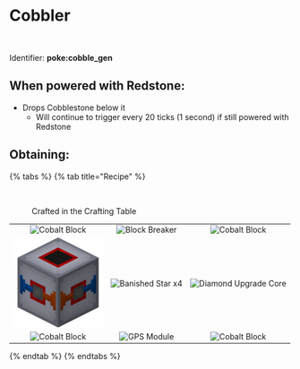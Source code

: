 # Cobbler



<figure><img src="https://github.com/user-attachments/assets/706de320-8301-454e-b64d-871aadf2d8fd" alt=""><figcaption></figcaption></figure>

Identifier: **poke:cobble\_gen**

## When powered with <img src="https://minecraft.wiki/images/thumb/Redstone_Dust_JE2_BE2.png/150px-Redstone_Dust_JE2_BE2.png?8cf17" alt="" data-size="line">Redstone:

* Drops <img src="https://minecraft.wiki/images/thumb/Cobblestone.png/150px-Cobblestone.png?45867" alt="" data-size="line">Cobblestone below it
  * Will continue to trigger every 20 ticks (1 second) if still powered with <img src="https://minecraft.wiki/images/thumb/Redstone_Dust_JE2_BE2.png/150px-Redstone_Dust_JE2_BE2.png?8cf17" alt="" data-size="line">Redstone



## Obtaining:

{% tabs %}
{% tab title="Recipe" %}
<figure><img src="https://minecraft.wiki/images/thumb/Crafting_Table_JE4_BE3.png/150px-Crafting_Table_JE4_BE3.png?5767f" alt=""><figcaption><p>Crafted in the Crafting Table</p></figcaption></figure>

|                                                                                                  |                                                                                                            |                                                                                                                |
| :----------------------------------------------------------------------------------------------: | :--------------------------------------------------------------------------------------------------------: | :------------------------------------------------------------------------------------------------------------: |
| ![Cobalt Block](https://github.com/user-attachments/assets/4a13c762-0f6f-40af-84e8-d50db1294a5d) |      ![Block Breaker](https://github.com/user-attachments/assets/59e91e4a-dab2-4e5f-806e-1af64adc4099)     |        ![Cobalt Block](https://github.com/user-attachments/assets/4a13c762-0f6f-40af-84e8-d50db1294a5d)        |
|   <img src="../../.gitbook/assets/image.png" alt="Cobblestone Generator" data-size="original">   | ![Banished Star x4](https://github.com/ItsMePok/PFE/assets/136857747/fe59da80-6212-4204-9d12-39e0bdbc55ff) | ![Diamond Upgrade Core](https://github.com/ItsMePok/PFE/assets/136857747/cd2e69eb-3e99-470c-89c4-ddf91c05de21) |
| ![Cobalt Block](https://github.com/user-attachments/assets/4a13c762-0f6f-40af-84e8-d50db1294a5d) |       ![GPS Module](https://github.com/user-attachments/assets/e86a7ee9-4449-47a6-9164-6b435c473780)       |        ![Cobalt Block](https://github.com/user-attachments/assets/4a13c762-0f6f-40af-84e8-d50db1294a5d)        |
{% endtab %}
{% endtabs %}

